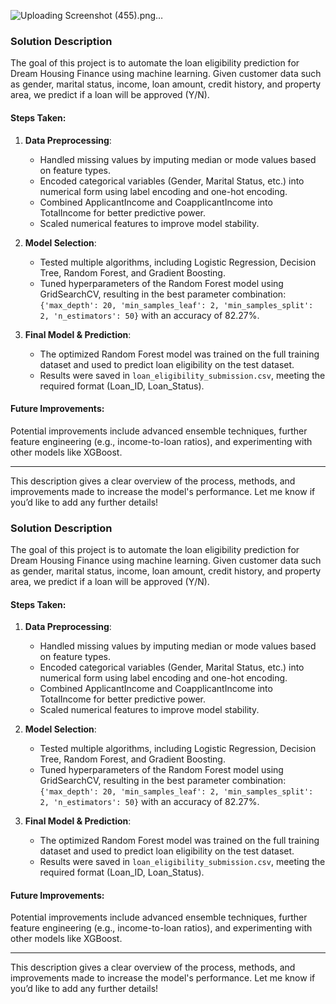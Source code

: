 
![Uploading Screenshot (455).png…]()

### Solution Description

The goal of this project is to automate the loan eligibility prediction for Dream Housing Finance using machine learning. Given customer data such as gender, marital status, income, loan amount, credit history, and property area, we predict if a loan will be approved (Y/N).

#### Steps Taken:

1. **Data Preprocessing**: 
   - Handled missing values by imputing median or mode values based on feature types.
   - Encoded categorical variables (Gender, Marital Status, etc.) into numerical form using label encoding and one-hot encoding.
   - Combined ApplicantIncome and CoapplicantIncome into TotalIncome for better predictive power.
   - Scaled numerical features to improve model stability.

2. **Model Selection**:
   - Tested multiple algorithms, including Logistic Regression, Decision Tree, Random Forest, and Gradient Boosting.
   - Tuned hyperparameters of the Random Forest model using GridSearchCV, resulting in the best parameter combination: `{'max_depth': 20, 'min_samples_leaf': 2, 'min_samples_split': 2, 'n_estimators': 50}` with an accuracy of 82.27%.

3. **Final Model & Prediction**:
   - The optimized Random Forest model was trained on the full training dataset and used to predict loan eligibility on the test dataset.
   - Results were saved in `loan_eligibility_submission.csv`, meeting the required format (Loan_ID, Loan_Status).

#### Future Improvements:
Potential improvements include advanced ensemble techniques, further feature engineering (e.g., income-to-loan ratios), and experimenting with other models like XGBoost.

---

This description gives a clear overview of the process, methods, and improvements made to increase the model's performance. Let me know if you’d like to add any further details!
### Solution Description

The goal of this project is to automate the loan eligibility prediction for Dream Housing Finance using machine learning. Given customer data such as gender, marital status, income, loan amount, credit history, and property area, we predict if a loan will be approved (Y/N).

#### Steps Taken:

1. **Data Preprocessing**: 
   - Handled missing values by imputing median or mode values based on feature types.
   - Encoded categorical variables (Gender, Marital Status, etc.) into numerical form using label encoding and one-hot encoding.
   - Combined ApplicantIncome and CoapplicantIncome into TotalIncome for better predictive power.
   - Scaled numerical features to improve model stability.

2. **Model Selection**:
   - Tested multiple algorithms, including Logistic Regression, Decision Tree, Random Forest, and Gradient Boosting.
   - Tuned hyperparameters of the Random Forest model using GridSearchCV, resulting in the best parameter combination: `{'max_depth': 20, 'min_samples_leaf': 2, 'min_samples_split': 2, 'n_estimators': 50}` with an accuracy of 82.27%.

3. **Final Model & Prediction**:
   - The optimized Random Forest model was trained on the full training dataset and used to predict loan eligibility on the test dataset.
   - Results were saved in `loan_eligibility_submission.csv`, meeting the required format (Loan_ID, Loan_Status).

#### Future Improvements:
Potential improvements include advanced ensemble techniques, further feature engineering (e.g., income-to-loan ratios), and experimenting with other models like XGBoost.

---

This description gives a clear overview of the process, methods, and improvements made to increase the model's performance. Let me know if you’d like to add any further details!
